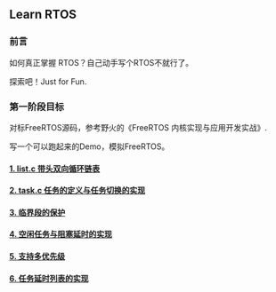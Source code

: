 ## Learn RTOS

### 前言

如何真正掌握 RTOS？自己动手写个RTOS不就行了。

探索吧！Just for Fun.

### 第一阶段目标

对标FreeRTOS源码，参考野火的《FreeRTOS 内核实现与应用开发实战》.

写一个可以跑起来的Demo，模拟FreeRTOS。

#### [1. list.c 带头双向循环链表](docs/list.c_带头双向循环链表.md)

#### [2. task.c 任务的定义与任务切换的实现](docs/task_创建任务与任务切换的实现.md)

#### [3. 临界段的保护](docs/临界保护.md)

#### [4. 空闲任务与阻塞延时的实现](docs/4_空闲任务与阻塞延时的实现.md)

#### [5. 支持多优先级](docs/5_支持多优先级.md)

#### [6. 任务延时列表的实现](docs/6_任务延时列表的实现.md)

